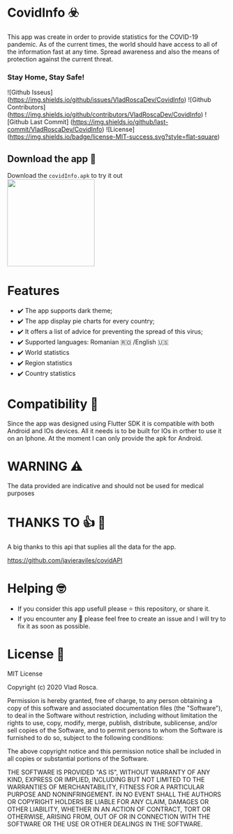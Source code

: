 # CovidInfo :biohazard:
This app was create in order to provide statistics for the COVID-19 pandemic.
As of the current times, the world should have access to all of the information fast at any time.
Spread awareness and also the means of protection against the current threat.
### Stay Home, Stay Safe!

![Github Isseus] (https://img.shields.io/github/issues/VladRoscaDev/CovidInfo)
![Github Contributors] (https://img.shields.io/github/contributors/VladRoscaDev/CovidInfo)
![Github Last Commit] (https://img.shields.io/github/last-commit/VladRoscaDev/CovidInfo)
![License] (https://img.shields.io/badge/license-MIT-success.svg?style=flat-square)

## Download the app :calling:
Download the `covidInfo.apk` to try it out
<br>
<a href="https://bit.ly/betatojuwa"><img src="https://playerzon.com/asset/download.png" width="200"></img></a>
<br>


# Features
- :heavy_check_mark: The app supports dark theme;
- :heavy_check_mark: The app display pie charts for every country;
- :heavy_check_mark: It offers a list of advice for preventing the spread of this virus;
- :heavy_check_mark: Supported languages: Romanian :romania: /English :us:
- :heavy_check_mark: World statistics
- :heavy_check_mark: Region statistics
- :heavy_check_mark: Country statistics


# Compatibility :iphone:
Since the app was designed using Flutter SDK it is compatible with both Android and IOs devices. All it needs is to be built for IOs in orther to use it on an Iphone.
At the moment I can only provide the apk for Android. 
 
 
# WARNING :warning: 
The data provided are indicative and should not be used for medical purposes


# THANKS TO :+1: :hugs:
A big thanks to this api that suplies all the data for the app.

https://github.com/javieraviles/covidAPI


# Helping :nerd_face:
- If you consider this app usefull please :star: this repository, or share it.
- If you encounter any :bug: please feel free to create an issue and I will try to fix it as soon as possible.


# License :scroll:
MIT License

Copyright (c) 2020 Vlad Rosca.

Permission is hereby granted, free of charge, to any person obtaining a copy
of this software and associated documentation files (the "Software"), to deal
in the Software without restriction, including without limitation the rights
to use, copy, modify, merge, publish, distribute, sublicense, and/or sell
copies of the Software, and to permit persons to whom the Software is
furnished to do so, subject to the following conditions:

The above copyright notice and this permission notice shall be included in all
copies or substantial portions of the Software.

THE SOFTWARE IS PROVIDED "AS IS", WITHOUT WARRANTY OF ANY KIND, EXPRESS OR
IMPLIED, INCLUDING BUT NOT LIMITED TO THE WARRANTIES OF MERCHANTABILITY,
FITNESS FOR A PARTICULAR PURPOSE AND NONINFRINGEMENT. IN NO EVENT SHALL THE
AUTHORS OR COPYRIGHT HOLDERS BE LIABLE FOR ANY CLAIM, DAMAGES OR OTHER
LIABILITY, WHETHER IN AN ACTION OF CONTRACT, TORT OR OTHERWISE, ARISING FROM,
OUT OF OR IN CONNECTION WITH THE SOFTWARE OR THE USE OR OTHER DEALINGS IN THE
SOFTWARE.
